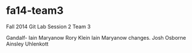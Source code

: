 fa14-team3
==========

Fall 2014 Git Lab Session 2 Team 3

Gandalf-
Iain Maryanow 
Rory Klein
Iain Maryanow changes.
Josh Osborne
Ainsley Uhlenkott
